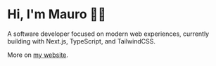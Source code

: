 # Hi, I'm Mauro 👋🏻

A software developer focused on modern web experiences, currently building with Next.js, TypeScript, and TailwindCSS.

More on [my website](https://mauromontane.tech).
